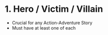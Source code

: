 # 1. Hero / Victim / Villain

* Crucial for any Action-Adventure Story
* Must have at least one of each


